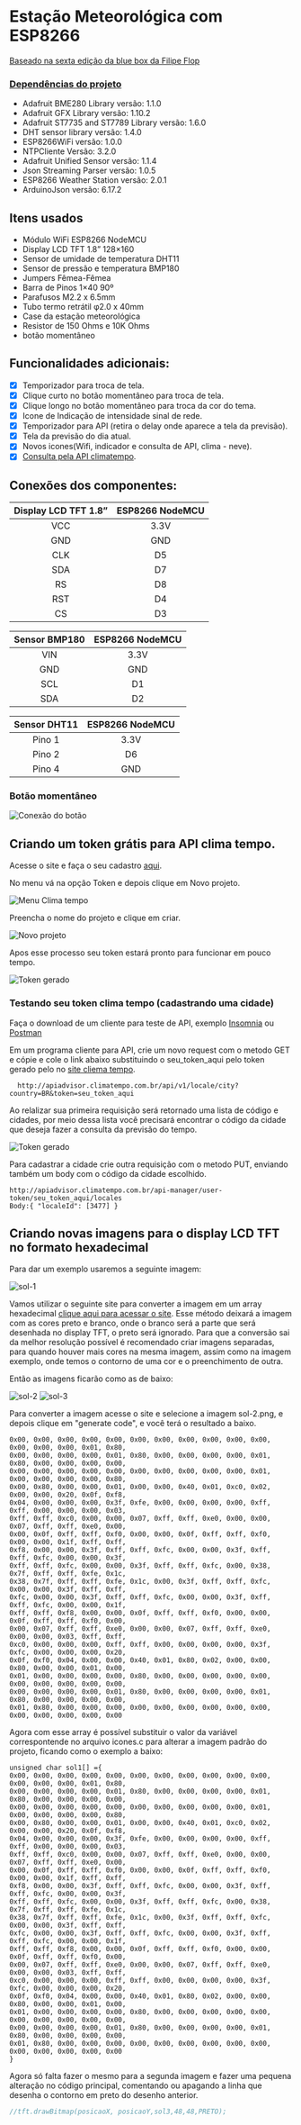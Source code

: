# Estação Meteorológica com ESP8266

[Baseado na sexta edição da blue box da Filipe Flop](https://www.filipeflop.com/blog/estacao-meteorologica-com-esp8266-nodemcu/)

### [Dependências do projeto](http://img.filipeflop.com/files/download/BLU06/libraries.rar)

* Adafruit BME280 Library versão: 1.1.0
* Adafruit GFX Library versão: 1.10.2
* Adafruit ST7735 and ST7789 Library versão: 1.6.0
* DHT sensor library versão: 1.4.0
* ESP8266WiFi versão: 1.0.0
* NTPCliente Versão: 3.2.0
* Adafruit Unified Sensor versão: 1.1.4
* Json Streaming Parser versão: 1.0.5
* ESP8266 Weather Station versão: 2.0.1
* ArduinoJson versão: 6.17.2

## Itens usados
* Módulo WiFi ESP8266 NodeMCU
* Display LCD TFT 1.8” 128×160
* Sensor de umidade de temperatura DHT11
* Sensor de pressão e temperatura BMP180
* Jumpers Fêmea-Fêmea
* Barra de Pinos 1×40 90º
* Parafusos M2.2 x 6.5mm
* Tubo termo retrátil φ2.0 x 40mm
* Case da estação meteorológica
* Resistor de 150 Ohms e 10K Ohms
* botão momentâneo


## Funcionalidades adicionais:

- [x] Temporizador para troca de tela.
- [x] Clique curto no botão momentâneo para troca de tela.
- [x] Clique longo no botão momentâneo para troca da cor do tema.
- [x] Icone de Indicação de intensidade sinal de rede.
- [x] Temporizador para API (retira o delay onde aparece a tela da previsão).
- [x] Tela da previsão do dia atual.
- [x] Novos icones(Wifi, indicador e consulta de API, clima - neve).
- [x] [Consulta pela API climatempo](https://advisor.climatempo.com.br/).

## Conexões dos componentes:

|Display LCD TFT 1.8”|ESP8266 NodeMCU|
|:------------------:|:-------------:|
|VCC                 |3.3V           |
|GND                 |GND            |
|CLK                 |D5             |
|SDA                 |D7             |
|RS                  |D8             |
|RST                 |D4             |
|CS                  |D3             |

|Sensor BMP180 |ESP8266 NodeMCU  |
|:------------:|:---------------:|
|VIN           |3.3V             |
|GND           |GND              |
|SCL           |D1               |
|SDA           |D2               |

|Sensor DHT11  |ESP8266 NodeMCU |
|:------------:|:--------------:|
|Pino 1        |3.3V            |
|Pino 2        |D6              |
|Pino 4        |GND             |

### Botão momentâneo
![Conexão do botão](https://github.com/MaxsonCM/Estacao_Meteorologica/blob/main/extra/pin_button.png)

## Criando um token grátis para API clima tempo.

Acesse o site e faça o seu cadastro [aqui](https://advisor.climatempo.com.br/).

No menu vá na opção Token e depois clique em Novo projeto.

![Menu Clima tempo](https://github.com/MaxsonCM/Estacao_Meteorologica/blob/main/extra/Menu%20token.png)

Preencha o nome do projeto e clique em criar.

![Novo projeto](https://github.com/MaxsonCM/Estacao_Meteorologica/blob/main/extra/novo%20projeto.png)

Apos esse processo seu token estará pronto para funcionar em pouco tempo.

![Token gerado](https://github.com/MaxsonCM/Estacao_Meteorologica/blob/main/extra/token%20gerado.png)

### Testando seu token clima tempo (cadastrando uma cidade)

Faça o download de um cliente para teste de API, exemplo [Insomnia](https://insomnia.rest/download/) ou [Postman](https://www.postman.com/downloads/)

Em um programa cliente para API, crie um novo request com o metodo GET e cópie e cole o link abaixo substituindo o seu_token_aqui pelo token gerado pelo no [site cliema tempo](https://advisor.climatempo.com.br/).
```
  http://apiadvisor.climatempo.com.br/api/v1/locale/city?country=BR&token=seu_token_aqui
```
Ao relalizar sua primeira requisição será retornado uma lista de código e cidades, por meio dessa lista você precisará encontrar o código da cidade que deseja fazer a consulta da previsão do tempo.

![Token gerado](https://github.com/MaxsonCM/Estacao_Meteorologica/blob/main/extra/exemplo_cidade.png)

Para cadastrar a cidade crie outra requisição com o metodo PUT, enviando também um body com o código da cidade escolhido.

```
http://apiadvisor.climatempo.com.br/api-manager/user-token/seu_token_aqui/locales
Body:{ "localeId": [3477] }
```

## Criando novas imagens para o display LCD TFT no formato hexadecimal

Para dar um exemplo usaremos a seguinte imagem:

![sol-1](https://github.com/MaxsonCM/Estacao_Meteorologica/blob/main/extra/sol-1.png)

Vamos utilizar o seguinte site para converter a imagem em um array hexadecimal [clique aqui para acessar o site](http://javl.github.io/image2cpp/).
Esse método deixará a imagem com as cores preto e branco, onde o branco será a parte que será desenhada no display TFT, o preto será ignorado.
Para que a conversão sai da melhor resolução possível é recomendado criar imagens separadas, para quando houver mais cores na mesma imagem, assim como na imagem exemplo, onde temos o contorno de uma cor e o preenchimento de outra.

Então as imagens ficarão como as de baixo:

![sol-2](https://github.com/MaxsonCM/Estacao_Meteorologica/blob/main/extra/sol-2.png) ![sol-3](https://github.com/MaxsonCM/Estacao_Meteorologica/blob/main/extra/sol-3.png)

Para converter a imagem acesse o site e selecione a imagem sol-2.png, e depois clique em "generate code", e você terá o resultado a baixo.

```
0x00, 0x00, 0x00, 0x00, 0x00, 0x00, 0x00, 0x00, 0x00, 0x00, 0x00, 0x00, 0x00, 0x00, 0x01, 0x80, 
0x00, 0x00, 0x00, 0x00, 0x01, 0x80, 0x00, 0x00, 0x00, 0x00, 0x01, 0x80, 0x00, 0x00, 0x00, 0x00, 
0x00, 0x00, 0x00, 0x00, 0x00, 0x00, 0x00, 0x00, 0x00, 0x00, 0x01, 0x00, 0x00, 0x00, 0x00, 0x80, 
0x00, 0x80, 0x00, 0x00, 0x01, 0x00, 0x00, 0x40, 0x01, 0xc0, 0x02, 0x00, 0x00, 0x20, 0x0f, 0xf8, 
0x04, 0x00, 0x00, 0x00, 0x3f, 0xfe, 0x00, 0x00, 0x00, 0x00, 0xff, 0xff, 0x00, 0x00, 0x00, 0x03, 
0xff, 0xff, 0xc0, 0x00, 0x00, 0x07, 0xff, 0xff, 0xe0, 0x00, 0x00, 0x07, 0xff, 0xff, 0xe0, 0x00, 
0x00, 0x0f, 0xff, 0xff, 0xf0, 0x00, 0x00, 0x0f, 0xff, 0xff, 0xf0, 0x00, 0x00, 0x1f, 0xff, 0xff, 
0xf8, 0x00, 0x00, 0x3f, 0xff, 0xff, 0xfc, 0x00, 0x00, 0x3f, 0xff, 0xff, 0xfc, 0x00, 0x00, 0x3f, 
0xff, 0xff, 0xfc, 0x00, 0x00, 0x3f, 0xff, 0xff, 0xfc, 0x00, 0x38, 0x7f, 0xff, 0xff, 0xfe, 0x1c, 
0x38, 0x7f, 0xff, 0xff, 0xfe, 0x1c, 0x00, 0x3f, 0xff, 0xff, 0xfc, 0x00, 0x00, 0x3f, 0xff, 0xff, 
0xfc, 0x00, 0x00, 0x3f, 0xff, 0xff, 0xfc, 0x00, 0x00, 0x3f, 0xff, 0xff, 0xfc, 0x00, 0x00, 0x1f, 
0xff, 0xff, 0xf8, 0x00, 0x00, 0x0f, 0xff, 0xff, 0xf0, 0x00, 0x00, 0x0f, 0xff, 0xff, 0xf0, 0x00, 
0x00, 0x07, 0xff, 0xff, 0xe0, 0x00, 0x00, 0x07, 0xff, 0xff, 0xe0, 0x00, 0x00, 0x03, 0xff, 0xff, 
0xc0, 0x00, 0x00, 0x00, 0xff, 0xff, 0x00, 0x00, 0x00, 0x00, 0x3f, 0xfc, 0x00, 0x00, 0x00, 0x20, 
0x0f, 0xf0, 0x04, 0x00, 0x00, 0x40, 0x01, 0x80, 0x02, 0x00, 0x00, 0x80, 0x00, 0x00, 0x01, 0x00, 
0x01, 0x00, 0x00, 0x00, 0x00, 0x80, 0x00, 0x00, 0x00, 0x00, 0x00, 0x00, 0x00, 0x00, 0x00, 0x00, 
0x00, 0x00, 0x00, 0x00, 0x01, 0x80, 0x00, 0x00, 0x00, 0x00, 0x01, 0x80, 0x00, 0x00, 0x00, 0x00, 
0x01, 0x80, 0x00, 0x00, 0x00, 0x00, 0x00, 0x00, 0x00, 0x00, 0x00, 0x00, 0x00, 0x00, 0x00, 0x00
```
Agora com esse array é possível substituir o valor da variável correspontende no arquivo icones.c para alterar a imagem padrão do projeto, ficando como o exemplo a baixo:

```
unsigned char sol1[] ={
0x00, 0x00, 0x00, 0x00, 0x00, 0x00, 0x00, 0x00, 0x00, 0x00, 0x00, 0x00, 0x00, 0x00, 0x01, 0x80, 
0x00, 0x00, 0x00, 0x00, 0x01, 0x80, 0x00, 0x00, 0x00, 0x00, 0x01, 0x80, 0x00, 0x00, 0x00, 0x00, 
0x00, 0x00, 0x00, 0x00, 0x00, 0x00, 0x00, 0x00, 0x00, 0x00, 0x01, 0x00, 0x00, 0x00, 0x00, 0x80, 
0x00, 0x80, 0x00, 0x00, 0x01, 0x00, 0x00, 0x40, 0x01, 0xc0, 0x02, 0x00, 0x00, 0x20, 0x0f, 0xf8, 
0x04, 0x00, 0x00, 0x00, 0x3f, 0xfe, 0x00, 0x00, 0x00, 0x00, 0xff, 0xff, 0x00, 0x00, 0x00, 0x03, 
0xff, 0xff, 0xc0, 0x00, 0x00, 0x07, 0xff, 0xff, 0xe0, 0x00, 0x00, 0x07, 0xff, 0xff, 0xe0, 0x00, 
0x00, 0x0f, 0xff, 0xff, 0xf0, 0x00, 0x00, 0x0f, 0xff, 0xff, 0xf0, 0x00, 0x00, 0x1f, 0xff, 0xff, 
0xf8, 0x00, 0x00, 0x3f, 0xff, 0xff, 0xfc, 0x00, 0x00, 0x3f, 0xff, 0xff, 0xfc, 0x00, 0x00, 0x3f, 
0xff, 0xff, 0xfc, 0x00, 0x00, 0x3f, 0xff, 0xff, 0xfc, 0x00, 0x38, 0x7f, 0xff, 0xff, 0xfe, 0x1c, 
0x38, 0x7f, 0xff, 0xff, 0xfe, 0x1c, 0x00, 0x3f, 0xff, 0xff, 0xfc, 0x00, 0x00, 0x3f, 0xff, 0xff, 
0xfc, 0x00, 0x00, 0x3f, 0xff, 0xff, 0xfc, 0x00, 0x00, 0x3f, 0xff, 0xff, 0xfc, 0x00, 0x00, 0x1f, 
0xff, 0xff, 0xf8, 0x00, 0x00, 0x0f, 0xff, 0xff, 0xf0, 0x00, 0x00, 0x0f, 0xff, 0xff, 0xf0, 0x00, 
0x00, 0x07, 0xff, 0xff, 0xe0, 0x00, 0x00, 0x07, 0xff, 0xff, 0xe0, 0x00, 0x00, 0x03, 0xff, 0xff, 
0xc0, 0x00, 0x00, 0x00, 0xff, 0xff, 0x00, 0x00, 0x00, 0x00, 0x3f, 0xfc, 0x00, 0x00, 0x00, 0x20, 
0x0f, 0xf0, 0x04, 0x00, 0x00, 0x40, 0x01, 0x80, 0x02, 0x00, 0x00, 0x80, 0x00, 0x00, 0x01, 0x00, 
0x01, 0x00, 0x00, 0x00, 0x00, 0x80, 0x00, 0x00, 0x00, 0x00, 0x00, 0x00, 0x00, 0x00, 0x00, 0x00, 
0x00, 0x00, 0x00, 0x00, 0x01, 0x80, 0x00, 0x00, 0x00, 0x00, 0x01, 0x80, 0x00, 0x00, 0x00, 0x00, 
0x01, 0x80, 0x00, 0x00, 0x00, 0x00, 0x00, 0x00, 0x00, 0x00, 0x00, 0x00, 0x00, 0x00, 0x00, 0x00
}
```

Agora só falta fazer o mesmo para a segunda imagem e fazer uma pequena alteração no código principal, comentando ou apagando a linha que desenha o contorno em preto do desenho anterior.

```C
//tft.drawBitmap(posicaoX, posicaoY,sol3,48,48,PRETO);
```
